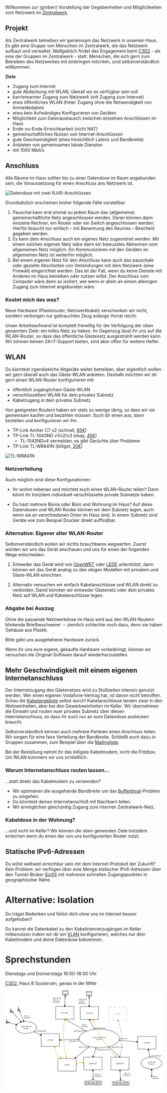 Willkommen zur (groben) Vorstellung der Gegebenheiten und Möglichkeiten vom Netzwerk im [Zentralwerk](http://zentralwerk.de/).

## Projekt

Als Zentralwerk betreiben wir gemeinsam das Netzwerk in unserem Haus. Es gibt eine Gruppe von Menschen im Zentralwerk, die das Netzwerk aufbaut und verwaltet. Maßgeblich findet das Engagement beim [C3D2](https://c3d2.de/) - als eine der Gruppen im Zentralwerk - statt. Menschen, die sich gern zum Betreiben des Netzwerkes mit einbringen möchten, sind selbstverständlich willkommen.

**Ziele**

* Zugang zum Internet
* gute Abdeckung mit WLAN, überall wo es verfügbar sein soll
* barrierearmer Zugang zum Netzwerk (mit Zugang zum Internet)
* etwa öffentliches WLAN (freier Zugang ohne die Notwendigkeit von Anmeldedaten)
* etwa kein Aufwändiges Konfigurieren von Geräten
* Möglichkeit zum Datenaustausch zwischen einzelnen Anschlüssen im Haus
* Ende-zu-Ende-Erreichbarkeit (nicht NAT)
* gemeinschaftliches Nutzen von Internet-Anschlüssen
* gute Geschwindigkeit (etwa hinsichtlich Latenz und Bandbreite)
* Anbieten von gemeinsamen lokale Diensten
* mit 1000 Mbit/s

## Anschluss

Alle Räume im Haus sollten bis zu einer Datendose im Raum angebunden sein, die Voraussetzung für einen Anschluss ans Netzwerk ist.

![Datendose mit zwei RJ45-Anschlüssen](https://upload.wikimedia.org/wikipedia/commons/thumb/6/63/UAE_AP_geschlossen.JPG/240px-UAE_AP_geschlossen.JPG)

Grundsätzlich erscheinen bisher folgende Fälle vorstellbar.

1. Pauschal kann erst einmal zu jedem Raum das (allgemeine) gemeinschaftliche Netz angeschlossen werden. Daran können dann einzelne Rechner, ein Router oder ein Switch angeschlossen werden. Hierfür braucht nur einfach – mit Benennung des Raumes – Bescheid gegeben werden.
1. Es kann dem Anschluss auch ein eigenes Netz zugeordnet werden. Mit einem solchen eigenen Netz wäre dann ein bewusstes Abtrennen vom allgemeinen Netz möglich. Ein Kommunizieren mit den Geräten im allgemeinen Netz ist weiterhin möglich.
1. Bei einem eigenen Netz für den Anschluss kann auch das pauschale oder gezielte Abschotten von Verbindungen mit dem Netzwerk (eine Firewall) eingerichtet werden. Das ist der Fall, wenn du keine Dienste mit Anderen im Haus betreiben oder nutzen willst. Der Anschluss vom Computer wäre dann so isoliert, wie wenn er allein an einem alleinigen Zugang zum Internet angebunden wäre.

### Kostet mich das was?

Neue Hardware (Plasterouter, Netzwerkkabel) verschenken wir nicht,
sondern verborgen nur gebrauchtes Zeug solange Vorrat reicht.

Unser Arbeitsaufwand ist komplett freiwillig für die Verfolgung der
oben genannten Ziele: ein tolles Netz zu haben. Im Gegenzug lasst ihr
uns auf die WLAN-Router, so dass das öffentliche Gästenetz
ausgestrahlt werden kann. Wir können keinen 24×7-Support bieten, sind
aber offen für weitere Helfer.

## WLAN

Du könntest irgendwelche Altgeräte weiter betreiben, aber eigentlich
wollen wir gern überall auch das Gäste-WLAN anbieten. Deshalb möchten
wir dir gern einen WLAN-Router konfigurieren mit:

* öffentlich zugänglichem Gäste-WLAN
* verschlüsseltem WLAN für dein privates Subnetz
* Kabelzugang in dein privates Subnetz

Von geeigneten Routern haben wir stets zu wenige übrig, so dass wir sie
gemeinsam kaufen und bezahlen müssen. Such dir einen aus, dann
bestellen und konfigurieren wir ihn.

* TP-Link Archer C7 v2 (schnell, [85€](http://geizhals.de/tp-link-archer-c7-v2-a923544.html))
* TP-Link TL-1043ND v1/v2/v3 (okay, [45€](http://geizhals.de/tp-link-tl-wr1043nd-v3-v4-a1296061.html))
  * TL-1043ND*v4* vermeiden, es gibt Gerüchte über Probleme
* TP-Link TL-WR841N (billigst, [20€](http://geizhals.de/tp-link-tl-wr841n-a340658.html))

![TL-WR841N](https://upload.wikimedia.org/wikipedia/commons/thumb/2/23/TP-Link_TL-WR841N-2920.jpg/240px-TP-Link_TL-WR841N-2920.jpg)

### Netzverteilung

Auch möglich sind diese Konfigurationen:

* Ihr wohnt nebenan und möchtet euch einen WLAN-Router teilen? Dann
  könnt ihr trotzdem individuell verschlüsselte private Subnetze haben.
  
* Du hast mehrere Büros oder Büro und Wohnung im Haus? Auf diese
  Datendosen und WLAN-Router können wir dein Subnetz legen, auch wenn
  sie an verschiedenen Orten im Haus sind. In einem Subnetz sind
  Geräte wie zum Beispiel Drucker direkt auffindbar.


### Alternative: Eigener alter WLAN-Router

Selbstverständlich wollen wir nichts brauchbares wegwerfen. Zuerst
würden wir uns das Gerät anschauen und uns für einen der folgenden
Wege entscheiden:

1. Entweder das Gerät wird
   von [OpenWRT](https://wiki.openwrt.org/toh/start)
   oder [LEDE](https://lede-project.org/toh/views/toh_available_864)
   unterstützt, dann können wir das Gerät analog zu den obigen
   Modellen mit privatem und Gäste-WLAN einrichten.
   
2. Alternativ versuchen wir einfach Kabelanschlüsse und WLAN direkt zu
   verbinden. Damit könnten wir entweder Gästenetz oder dein privates
   Netz auf WLAN und Kabelanschlüsse legen.


### Abgabe bei Auszug

Ohne die passende Netzwerkdose im Haus wird aus den WLAN-Routern
blinkende Briefbeschwerer -- ziemlich schlechte noch dazu, denn sie
haben Gehäuse aus Plastik.

Bitte gebt uns ausgeliehene Hardware zurück.

Wenn ihr uns eure eigene, gekaufte Hardware vorbeibringt, können wir
versuchen die Original-Software darauf wiederherzustellen.


## Mehr Geschwindigkeit mit einem eigenen Internetanschluss

Der Internetzugang des Gästenetzes wird zu Stoßzeiten intensiv genutzt
werden. Wer einen eigenen Vodafone-Vertrag hat, ist davon nicht
betroffen. Schau die
[Kabelangebote](https://zuhauseplus.vodafone.de/internet-telefon/kabel/)
selbst durch! Kabelanschlüsse landen zwar in den Wohneinheiten, aber bei
den Gewerbeeinheiten im Keller. Wir übernehmen die Einwahl und routen
euer privates Subnetz über diesen Internetanschluss, so dass ihr euch
nur an eure Datendose anstecken braucht.

Selbstverständlich können auch mehrere Parteien einen Anschluss
teilen. Wir sorgen für eine faire Verteilung der Bandbreite. Schließt
euch dazu in Gruppen zusammen, zum Beispiel über die
[Mailingliste](https://lists.c3d2.de/cgi-bin/mailman/listinfo/zw).

Bei der Bestellung nehmt ihr das billigste Kabelmodem, nicht die
Fritzbox. Um WLAN kümmern wir uns schließlich.


### Warum Internetanschluss routen lassen…

…statt direkt das Kabelmodem zu verwenden?

* Wir optimieren die ausgehende Bandbreite um
  das [Bufferbloat](https://en.wikipedia.org/wiki/Bufferbloat)-Problem
  zu umgehen.
* Du könntest deinen Internetanschluß mit Nachbarn teilen.
* Wir ermöglichen gleichzeitig Zugang zum internen Zentralwerk-Netz.


### Kabeldose in der Wohnung?

…und nicht im Keller? Wir können die oben genannten Ziele trotzdem
erreichen wenn du einen der von uns konfigurierten Router nutzt.


## Statische IPv6-Adressen

Du willst weltweit erreichbar sein mit dem Internet-Protokoll der
Zukunft? Kein Problem: wir verfügen über eine Menge statischer
IPv6-Adressen über den Tunnel-Broker [SixXS](https://www.sixxs.net/)
mit mehreren schnellen Zugangspunkten in geographischer Nähe.


# Alternative: Isolation

Du trägst Bedenken und fühlst dich ohne uns im Internet besser aufgehoben?

Du kannst die Datenkabel zu den Kabelinternetzugängen im Keller
mitbenutzen indem wir dir ein [VLAN](https://de.wikipedia.org/wiki/VLAN)
konfigurieren, welches nur dein Kabelmodem und deine Datendose bekommen.


# Sprechstunden

Dienstags und Donnerstags 16:00-18:00 Uhr

[C3D2](https://www.c3d2.de/space.html), Haus B Souterrain, genau in der Mitte


![Kernnetz visualisiert von eri!](core.png)
